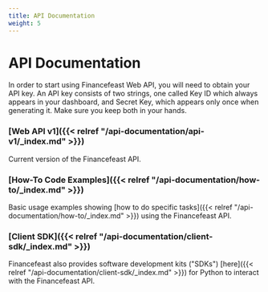 ```yaml
---
title: API Documentation
weight: 5
---
```


# API Documentation

In order to start using Financefeast Web API, you will need to obtain your API key. An API key consists of two strings, 
one called Key ID which always appears in your dashboard, and Secret Key, which appears only once when generating 
it. Make sure you keep both in your hands.

### [Web API v1]({{< relref "/api-documentation/api-v1/_index.md" >}})
 
Current version of the Financefeast API.

### [How-To Code Examples]({{< relref "/api-documentation/how-to/_index.md" >}})

Basic usage examples showing [how to do specific tasks]({{< relref "/api-documentation/how-to/_index.md" >}}) 
using the Financefeast API. 

### [Client SDK]({{< relref "/api-documentation/client-sdk/_index.md" >}})

Financefeast also provides software development kits ("SDKs") [here]({{< relref "/api-documentation/client-sdk/_index.md" >}}) 
for Python to interact with the Financefeast API.
